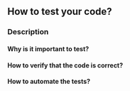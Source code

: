 ## How to test your code?

### Description

#### Why is it important to test?

#### How to verify that the code is correct?

#### How to automate the tests?
